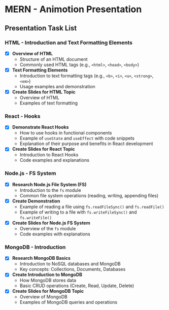 # MERN - Animotion Presentation

## Presentation Task List

### HTML - Introduction and Text Formatting Elements

- [x] **Overview of HTML**
  - Structure of an HTML document
  - Commonly used HTML tags (e.g., `<html>`, `<head>`, `<body>`)
- [x] **Text Formatting Elements**
  - Introduction to text formatting tags (e.g., `<b>`, `<i>`, `<u>`, `<strong>`, `<em>`)
  - Usage examples and demonstration
- [x] **Create Slides for HTML Topic**
  - Overview of HTML
  - Examples of text formatting

### React - Hooks

- [x] **Demonstrate React Hooks**
  - How to use hooks in functional components
  - Example of `useState` and `useEffect` with code snippets
  - Explanation of their purpose and benefits in React development
- [x] **Create Slides for React Topic**
  - Introduction to React Hooks
  - Code examples and explanations

### Node.js - FS System

- [x] **Research Node.js File System (FS)**
  - Introduction to the `fs` module
  - Common file system operations (reading, writing, appending files)
- [x] **Create Demonstration**
  - Example of reading a file using `fs.readFileSync()` and `fs.readFile()`
  - Example of writing to a file with `fs.writeFileSync()` and `fs.writeFile()`
- [x] **Create Slides for Node.js FS System**
  - Overview of the `fs` module
  - Code examples with explanations

### MongoDB - Introduction

- [x] **Research MongoDB Basics**
  - Introduction to NoSQL databases and MongoDB
  - Key concepts: Collections, Documents, Databases
- [x] **Create Introduction to MongoDB**
  - How MongoDB stores data
  - Basic CRUD operations (Create, Read, Update, Delete)
- [x] **Create Slides for MongoDB Topic**
  - Overview of MongoDB
  - Examples of MongoDB queries and operations